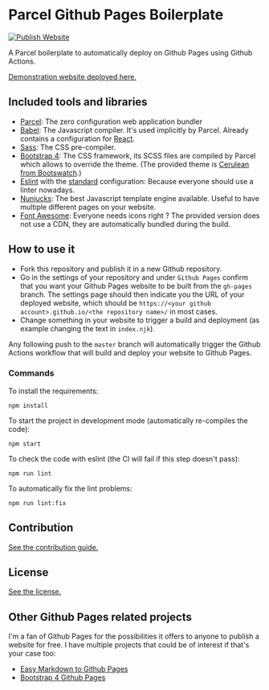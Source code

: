 
# Parcel Github Pages Boilerplate

[![Publish Website](https://github.com/nicolas-van/parcel-github-pages-boilerplate/workflows/Publish%20Website/badge.svg)](https://github.com/nicolas-van/parcel-github-pages-boilerplate/actions?query=workflow%3A%22Publish+Website%22)

A Parcel boilerplate to automatically deploy on Github Pages using Github Actions.

[Demonstration website deployed here.](https://nicolas-van.github.io/parcel-github-pages-boilerplate/)

## Included tools and libraries

* [Parcel](https://parceljs.org/): The zero configuration web application bundler
* [Babel](https://babeljs.io/): The Javascript compiler. It's used implicitly by Parcel. Already contains a configuration for [React](https://reactjs.org/).
* [Sass](https://sass-lang.com/): The CSS pre-compiler.
* [Bootstrap 4](https://getbootstrap.com/): The CSS framework, its SCSS files are compiled by Parcel which allows to override the theme. (The provided theme is [Cerulean from Bootswatch](https://bootswatch.com/cerulean/).)
* [Eslint](https://eslint.org/) with the [standard](https://standardjs.com/) configuration: Because everyone should use a linter nowadays.
* [Nunjucks](https://mozilla.github.io/nunjucks/): The best Javascript template engine available. Useful to have multiple different pages on your website.
* [Font Awesome](https://fontawesome.com/): Everyone needs icons right ? The provided version does not use a CDN, they are automatically bundled during the build.

## How to use it

* Fork this repository and publish it in a new Github repository.
* Go in the settings of your repository and under `Github Pages` confirm that you want your Github Pages website to be built from the `gh-pages` branch. The settings page should then indicate you the URL of your deployed website, which should be `https://<your github account>.github.io/<the repository name>/` in most cases.
* Change something in your website to trigger a build and deployment (as example changing the text in `index.njk`).

Any following push to the `master` branch will automatically trigger the Github Actions workflow that will build and deploy your website to Github Pages.

### Commands

To install the requirements:

```
npm install
```

To start the project in development mode (automatically re-compiles the code):

```
npm start
```

To check the code with eslint (the CI will fail if this step doesn't pass):

```
npm run lint
```

To automatically fix the lint problems:

```
npm run lint:fix
```

## Contribution

[See the contribution guide.](./CONTRIBUTION.md)

## License

[See the license.](./LICENSE.md)

## Other Github Pages related projects

I'm a fan of Github Pages for the possibilities it offers to anyone to publish a website for free. I have multiple projects that could be of interest if that's your case too:

* [Easy Markdown to Github Pages](https://nicolas-van.github.io/easy-markdown-to-github-pages/)
* [Bootstrap 4 Github Pages](https://nicolas-van.github.io/bootstrap-4-github-pages/)
